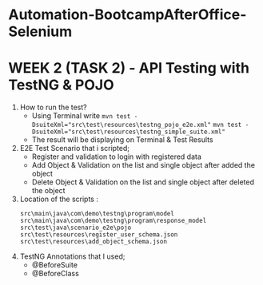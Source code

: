 # Automation-BootcampAfterOffice-Selenium
# WEEK 2 (TASK 2) - API Testing with TestNG & POJO
1. How to run the test?
   - Using Terminal write
     ``` mvn test -DsuiteXml="src\test\resources\testng_pojo_e2e.xml" ```
     ``` mvn test -DsuiteXml="src\test\resources\testng_simple_suite.xml" ```
   - The result will be displaying on Terminal & Test Results  
2. E2E Test Scenario that i scripted;
   - Register and validation to login with registered data
   - Add Object & Validation on the list and single object after added the object
   - Delete Object & Validation on the list and single object after deleted the object
3. Location of the scripts :
   ```
   src\main\java\com\demo\testng\program\model
   src\main\java\com\demo\testng\program\response_model
   src\test\java\scenario_e2e\pojo
   src\test\resources\register_user_schema.json
   src\test\resources\add_object_schema.json
   ```
4. TestNG Annotations that I used;
   - @BeforeSuite
   - @BeforeClass